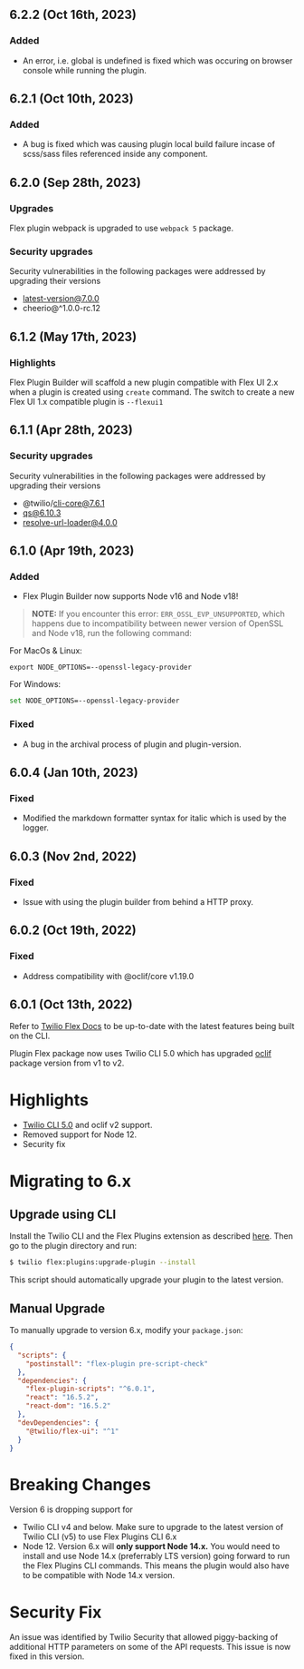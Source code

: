 ## 6.2.2 (Oct 16th, 2023)

### Added

- An error, i.e. global is undefined is fixed which was occuring on browser console while running the plugin.

## 6.2.1 (Oct 10th, 2023)

### Added

- A bug is fixed which was causing plugin local build failure incase of scss/sass files
  referenced inside any component.

## 6.2.0 (Sep 28th, 2023)

### Upgrades

Flex plugin webpack is upgraded to use `webpack 5` package.

### Security upgrades

Security vulnerabilities in the following packages were addressed by upgrading their versions

- latest-version@7.0.0
- cheerio@^1.0.0-rc.12

## 6.1.2 (May 17th, 2023)

### Highlights

Flex Plugin Builder will scaffold a new plugin compatible with Flex UI 2.x when a plugin is created using `create` command.
The switch to create a new Flex UI 1.x compatible plugin is `--flexui1`

## 6.1.1 (Apr 28th, 2023)

### Security upgrades

Security vulnerabilities in the following packages were addressed by upgrading their versions

- @twilio/cli-core@7.6.1
- qs@6.10.3
- resolve-url-loader@4.0.0

## 6.1.0 (Apr 19th, 2023)

### Added

- Flex Plugin Builder now supports Node v16 and Node v18!

> **NOTE:** If you encounter this error: `ERR_OSSL_EVP_UNSUPPORTED`, which happens due to incompatibility between newer version of OpenSSL and Node v18, run the following command:

For MacOs & Linux:

```shell
export NODE_OPTIONS=--openssl-legacy-provider
```

For Windows:

```bash
set NODE_OPTIONS=--openssl-legacy-provider
```

### Fixed

- A bug in the archival process of plugin and plugin-version.

## 6.0.4 (Jan 10th, 2023)

### Fixed

- Modified the markdown formatter syntax for italic which is used by the logger.

## 6.0.3 (Nov 2nd, 2022)

### Fixed

- Issue with using the plugin builder from behind a HTTP proxy.

## 6.0.2 (Oct 19th, 2022)

### Fixed

- Address compatibility with @oclif/core v1.19.0

## 6.0.1 (Oct 13th, 2022)

Refer to [Twilio Flex Docs](https://www.twilio.com/docs/flex/developer/plugins/cli) to be up-to-date with the latest features being built on the CLI.

Plugin Flex package now uses Twilio CLI 5.0 which has upgraded [oclif](https://github.com/oclif/oclif) package version from v1 to v2.

# Highlights

- [Twilio CLI 5.0](https://github.com/twilio/twilio-cli) and oclif v2 support.
- Removed support for Node 12.
- Security fix

# Migrating to 6.x

## Upgrade using CLI

Install the Twilio CLI and the Flex Plugins extension as described [here](https://www.twilio.com/docs/flex/developer/plugins/cli). Then go to the plugin directory and run:

```bash
$ twilio flex:plugins:upgrade-plugin --install
```

This script should automatically upgrade your plugin to the latest version.

## Manual Upgrade

To manually upgrade to version 6.x, modify your `package.json`:

```json
{
  "scripts": {
    "postinstall": "flex-plugin pre-script-check"
  },
  "dependencies": {
    "flex-plugin-scripts": "^6.0.1",
    "react": "16.5.2",
    "react-dom": "16.5.2"
  },
  "devDependencies": {
    "@twilio/flex-ui": "^1"
  }
}
```

# Breaking Changes

Version 6 is dropping support for

- Twilio CLI v4 and below. Make sure to upgrade to the latest version of Twilio CLI (v5) to use Flex Plugins CLI 6.x
- Node 12. Version 6.x will **only support Node 14.x.** You would need to install and use Node 14.x (preferrably LTS version) going forward to run the Flex Plugins CLI commands. This means the plugin would also have to be compatible with Node 14.x version.

# Security Fix

An issue was identified by Twilio Security that allowed piggy-backing of additional HTTP parameters on some of the API requests. This issue is now fixed in this version.
